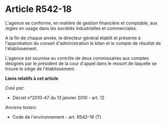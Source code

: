 # Article R542-18

L'agence se conforme, en matière de gestion financière et comptable, aux règles en usage dans les sociétés industrielles et
commerciales.

A la fin de chaque année, le directeur général établit et présente à l'approbation du conseil d'administration le bilan et le
compte de résultat de l'établissement.

L'agence est soumise au contrôle de deux commissaires aux comptes désignés par le président de la cour d'appel dans le
ressort de laquelle se trouve le siège de l'établissement.

**Liens relatifs à cet article**

_Créé par_:

  - Décret n°2010-47 du 13 janvier 2010 - art. 12

_Anciens textes_:

  - Code de l'environnement - art. R542-16 (T)
